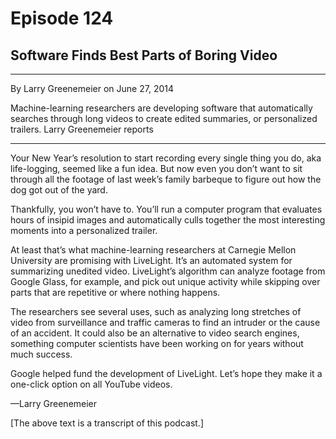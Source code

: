 # Episode 124

## Software Finds Best Parts of Boring Video

---

By Larry Greenemeier on June 27, 2014

Machine-learning researchers are developing software that automatically searches through long videos to create edited summaries, or personalized trailers. Larry Greenemeier reports

---

Your New Year’s resolution to start recording every single thing you do, aka life-logging, seemed like a fun idea. But now even you don’t want to sit through all the footage of last week’s family barbeque to figure out how the dog got out of the yard.

Thankfully, you won’t have to. You’ll run a computer program that evaluates hours of insipid images and automatically culls together the most interesting moments into a personalized trailer.

At least that’s what machine-learning researchers at Carnegie Mellon University are promising with LiveLight. It’s an automated system for summarizing unedited video. LiveLight’s algorithm can analyze footage from Google Glass, for example, and pick out unique activity while skipping over parts that are repetitive or where nothing happens.

The researchers see several uses, such as analyzing long stretches of video from surveillance and traffic cameras to find an intruder or the cause of an accident. It could also be an alternative to video search engines, something computer scientists have been working on for years without much success.

Google helped fund the development of LiveLight. Let’s hope they make it a one-click option on all YouTube videos.

—Larry Greenemeier

[The above text is a transcript of this podcast.]

